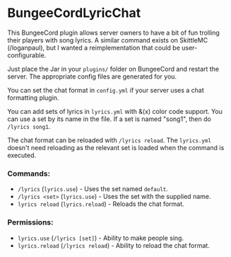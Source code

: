 # BungeeCordLyricChat

This BungeeCord plugin allows server owners to have a bit of fun trolling their players with song lyrics. A similar command exists on SkittleMC (/loganpaul), but I wanted a reimplementation that could be user-configurable.  

Just place the Jar in your `plugins/` folder on BungeeCord and restart the server. The appropriate config files are generated for you.  

You can set the chat format in `config.yml` if your server uses a chat formatting plugin.  

You can add sets of lyrics in `lyrics.yml` with &(x) color code support. You can use a set by its name in the file. If a set is named "song1", then do `/lyrics song1`.  

The chat format can be reloaded with `/lyrics reload`. The `lyrics.yml` doesn't need reloading as the relevant set is loaded when the command is executed.  

### Commands:
- `/lyrics` (`lyrics.use`) - Uses the set named `default`.
- `/lyrics <set>` (`lyrics.use`) - Uses the set with the supplied name.
- `lyrics reload` (`lyrics.reload`) - Reloads the chat format.

### Permissions:
- `lyrics.use` (`/lyrics [set]`) - Ability to make people sing.
- `lyrics.reload` (`/lyrics reload`) - Ability to reload the chat format.
